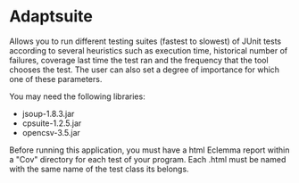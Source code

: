 Adaptsuite
==============

Allows you to run different testing suites (fastest to slowest) of JUnit tests according to several heuristics such as execution time, historical number of failures, 
coverage last time the test ran and the frequency that the tool chooses the test.
The user can also set a degree of importance for which one of these parameters.

You may need the following libraries:
- jsoup-1.8.3.jar
- cpsuite-1.2.5.jar
- opencsv-3.5.jar

Before running this application, you must have a html Eclemma report within a "Cov" directory for each test of your program. Each .html must be named with the 
same name of the test class its belongs.
